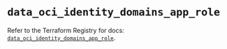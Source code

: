 # `data_oci_identity_domains_app_role`

Refer to the Terraform Registry for docs: [`data_oci_identity_domains_app_role`](https://registry.terraform.io/providers/hashicorp/oci/7.19.0/docs/data-sources/identity_domains_app_role).
